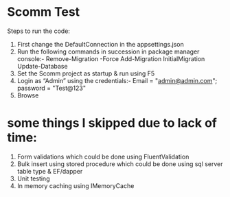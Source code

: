 # Scomm Test
 Steps to run the code:
 
1.	First change the DefaultConnection in the appsettings.json
2.	Run the following commands in succession in package manager console:-
Remove-Migration -Force
Add-Migration InitialMigration
Update-Database
3.	Set the Scomm project as startup & run using F5
4.	Login as “Admin” using the credentials:-
Email = "admin@admin.com"; password = "Test@123"
5.	Browse 

# some things I skipped due to lack of time:
1.	Form validations which could be done using FluentValidation
2.	Bulk insert using stored procedure which could be done using sql server table type & EF/dapper
3.	Unit testing
4.	In memory caching using IMemoryCache


